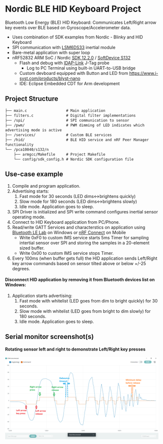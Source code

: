 # Nordic BLE HID Keyboard Project
Bluetooth Low Energy (BLE) HID Keyboard: Communicates Left/Right arrow key events over BLE based on Gyroscope/Accelerometer data.

- Uses combination of SDK examples from Nordic - Blinky and HID Keyboard
- SPI communication with [LSM6DS33](https://www.pololu.com/file/0J1087/LSM6DS33.pdf) inertial module
- Bare-metal application with super loop
- nRF52832 ARM SoC / Nordic [SDK 12.2.0](https://docs.nordicsemi.com/bundle/sdk_nrf5_v12.2.0/page/index.html) / [SoftDevice S132](https://docs.nordicsemi.com/bundle/sds_s132/page/SDS/s1xx/s130.html)
  - Flash and debug with [IDAP-Link](https://www.i-syst.com/products/idap-link) J-Tag probe
      - Log to PC Terminal using built-in UART-to-USB bridge  
  - Custom devboard equipped with Button and LED from https://www.i-syst.com/products/blyst-nano
  - IDE: Eclipse Embedded CDT for Arm development

## Project Structure
```plaintext
├── main.c                  # Main application
├── filters.c               # Digital filter implementations
├── /spi/                   # SPI communication to sensor
├── /pwm/                   # PWM dimming of LED indicates which advertising mode is active
├── /services/              # Custom BLE services
├── /hid/                   # BLE HID service and nRF Peer Manager functionality
└── /pca10040/s132/n
    ├── armgcc/Makefile     # Project Makefile
    └── config/sdk_config.h # Nordic SDK configuration file
```

## Use-case example
1. Compile and program application.
2. Advertising starts:
   1. Fast mode for 30 seconds (LED dims<->brightens quickly)
   2. Slow mode for 180 seconds (LED dims<->brightens slowly)
   3. Idle mode. Application goes to sleep.
3. SPI Driver is initialized and SPI write command configures inertial sensor operating mode. 
4. Connect to HID Keyboard application from PC/Phone.
5. Read/write GATT Services and characterstics on application using [Bluetooth LE Lab](https://apps.microsoft.com/detail/9n6jd37gwzc8?hl=en-US&gl=US) on Windows or [nRF Connect](https://www.nordicsemi.com/Products/Development-tools/nRF-Connect-for-mobile) on Mobile
   - Write 0xF0 to custom IMS service starts 5ms Timer for sampling intertial sensor over SPI and storing the samples in a 20-element sized buffer.
   - Write 0x00 to custom IMS service stops Timer.
6. Every 100ms (when buffer gets full) the HID application sends Left/Right key arrow commands based on sensor tilted above or below +/-25 degrees.

#### Disconnect HID application by removing it from Bluetooth devices list on Windows:
1. Application starts advertising:
   1. Fast mode with whitelist (LED goes from dim to bright quickly) for 30 seconds.
   2. Slow mode with whitelist (LED goes from bright to dim slowly) for 180 seconds.
   3. Idle mode. Application goes to sleep.

## Serial monitor screenshot(s)
#### Rotating sensor left and right to demonstrate Left/Right key presses
![Screenshot](https://github.com/sgeshako/static-images/blob/main/serial_plot_angle_command_with_description.png?raw=true "Serial Monitor screenshot")
